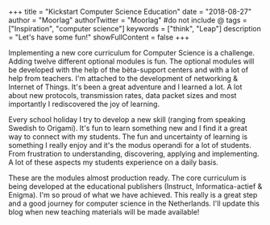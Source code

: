 +++
title = "Kickstart Computer Science Education"
date = "2018-08-27"
author = "Moorlag"
authorTwitter = "Moorlag" #do not include @
tags = ["Inspiration", "computer science"]
keywords = ["think", "Leap"]
description = "Let's have some fun!"
showFullContent = false
+++

Implementing a new core curriculum for Computer Science is a challenge. Adding twelve different optional modules is fun. The optional modules will be developed with the help of the bèta-support centers and with a lot of help from teachers. I'm attached to the development of networking & Internet of Things. It's been a great adventure and I learned a lot. A lot about new protocols, transmission rates, data packet sizes and most importantly I rediscovered the joy of learning.

Every school holiday I try to develop a new skill (ranging from speaking Swedish to Origami). It's fun to learn something new and I find it a great way to connect with my students. The fun and uncertainty of learning is something I really enjoy and it's the modus operandi for a lot of students. From frustration to understanding, discovering, applying and implementing. A lot of these aspects my students experience on a daily basis.

These are the modules almost production ready. The core curriculum is being developed at the educational publishers (Instruct, Informatica-actief & Enigma). I'm so proud of what we have achieved. This really is a great step and a good journey for computer science in the Netherlands. I'll update this blog when new teaching materials will be made available!
